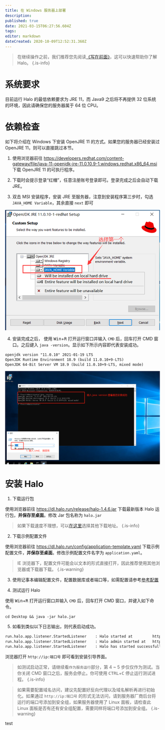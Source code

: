 ```yaml
---
title: 在 Windows 服务器上部署
description: 
published: true
date: 2021-03-15T06:27:56.604Z
tags: 
editor: markdown
dateCreated: 2020-10-09T12:52:31.360Z
---
```


> 在继续操作之前，我们推荐您先阅读[《写在前面》](/install/prepare)，这可以快速帮助你了解 Halo。
{.is-info}
# 系统要求
目前运行 Halo 的最低依赖要求为 JRE 11，而 Java9 之后将不再提供 32 位系统的环境，因此请确保您的服务器属于 64 位 CPU。

# 依赖检查
如下将介绍在 Windows 下安装 OpenJRE 11 的方式。如果您的服务器已经安装过 OpenJRE 11，则可以直接跳过本节。

1. 使用浏览器前往 https://developers.redhat.com/content-gateway/file/java-11-openjdk-jre-11.0.10.9-1.windows.redhat.x86_64.msi 下载 OpenJRE 11 的可执行程序。

2. 下载时会提示登录“红帽”，任意注册账号登录即可。登录完成之后会自动下载 JRE。

3. 双击 MSI 安装程序，安装 JRE 至服务器，注意到安装程序第三步时，勾选 `JAVA_HOME Variable`，其余直接 `next` 即可

![img2.png](/images/img2.png)

4. 安装完成之后， 使用 <kbd>Win</kbd>+<kbd>R</kbd> 打开运行窗口并输入 `CMD` 后，回车打开 CMD 窗口。之后键入 `java -version`。显示如下所示内容即代表安装成功。
```
openjdk version "11.0.10" 2021-01-19 LTS
OpenJDK Runtime Environment 18.9 (build 11.0.10+9-LTS)
OpenJDK 64-Bit Server VM 18.9 (build 11.0.10+9-LTS, mixed mode)
```

![1615618595.jpg](/images/1615618595.jpg)

# 安装 Halo
1. 下载运行包

使用浏览器前往 https://dl.halo.run/release/halo-1.4.6.jar 下载最新版本 Halo 运行包，**并保存至桌面**。修改 Jar 包名称为 `halo.jar`

> 如果下载速度不理想，可以[在这里](/install/downloads)选择其他下载地址。
{.is-info}

2. 下载示例配置文件

使用浏览器前往 https://dl.halo.run/config/application-template.yaml 下载示例配置文件，**并保存至桌面**。修改示例配置文件名字为 `application.yaml`。

> IE 浏览器下，配置文件可能会以文本的形式直接打开，因此推荐使用其他浏览器或下载器下载。
{.is-warning}

3. 使用记事本编辑配置文件，配置数据库或者端口等，如需配置请参考[参考配置](/install/config)

4. 测试运行 Halo

使用 <kbd>Win</kbd>+<kbd>R</kbd> 打开运行窗口并输入 `CMD` 后，回车打开 CMD 窗口，并键入如下命令。
```
cd Desktop && java -jar halo.jar
```

5. 如看到类似以下日志输出，则代表启动成功。
```bash
run.halo.app.listener.StartedListener    : Halo started at         http://127.0.0.1:8090
run.halo.app.listener.StartedListener    : Halo admin started at   http://127.0.0.1:8090/admin
run.halo.app.listener.StartedListener    : Halo has started successfully!
```
浏览器打开 `http://ip:端口号` 即可看到安装引导界面。

> 如测试启动正常，请继续看`作为服务运行`部分，第 4 ~ 5 步仅仅作为测试。当你关闭 CMD 窗口之后，服务会停止。你可使用 <kbd>CTRL</kbd>+<kbd>C</kbd> 停止运行测试进程。
{.is-info}

> 如果需要配置域名访问，建议先配置好反向代理以及域名解析再进行初始化。如果通过 `http://ip:端口号` 的形式无法访问，请到服务器厂商后台将运行的端口号添加到安全组，如果服务器使用了 Linux 面板，请检查此 Linux 面板是否有还有安全组配置，需要同样将端口号添加到安全组。
{.is-warning}

test


